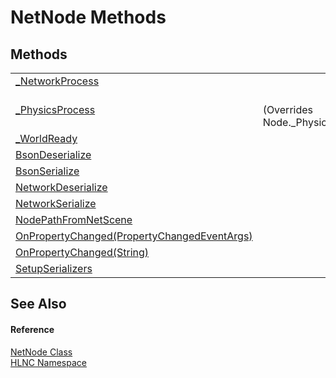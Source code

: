 # NetNode Methods




## Methods
<table>
<tr>
<td><a href="M_HLNC_NetNode__NetworkProcess">_NetworkProcess</a></td>
<td> </td></tr>
<tr>
<td><a href="M_HLNC_NetNode__PhysicsProcess">_PhysicsProcess</a></td>
<td><br />(Overrides Node._PhysicsProcess(Double))</td></tr>
<tr>
<td><a href="M_HLNC_NetNode__WorldReady">_WorldReady</a></td>
<td> </td></tr>
<tr>
<td><a href="M_HLNC_NetNode_BsonDeserialize">BsonDeserialize</a></td>
<td> </td></tr>
<tr>
<td><a href="M_HLNC_NetNode_BsonSerialize">BsonSerialize</a></td>
<td> </td></tr>
<tr>
<td><a href="M_HLNC_NetNode_NetworkDeserialize">NetworkDeserialize</a></td>
<td> </td></tr>
<tr>
<td><a href="M_HLNC_NetNode_NetworkSerialize">NetworkSerialize</a></td>
<td> </td></tr>
<tr>
<td><a href="M_HLNC_NetNode_NodePathFromNetScene">NodePathFromNetScene</a></td>
<td> </td></tr>
<tr>
<td><a href="M_HLNC_NetNode_OnPropertyChanged">OnPropertyChanged(PropertyChangedEventArgs)</a></td>
<td> </td></tr>
<tr>
<td><a href="M_HLNC_NetNode_OnPropertyChanged_1">OnPropertyChanged(String)</a></td>
<td> </td></tr>
<tr>
<td><a href="M_HLNC_NetNode_SetupSerializers">SetupSerializers</a></td>
<td> </td></tr>
</table>

## See Also


#### Reference
<a href="T_HLNC_NetNode">NetNode Class</a>  
<a href="N_HLNC">HLNC Namespace</a>  
